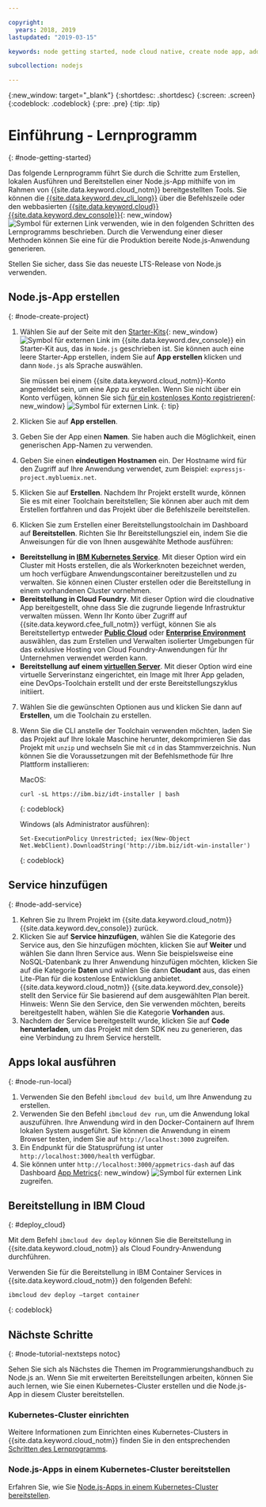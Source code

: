```yaml
---

copyright:
  years: 2018, 2019
lastupdated: "2019-03-15"

keywords: node getting started, node cloud native, create node app, add node service, node programming guide, node guide

subcollection: nodejs

---
```


{:new_window: target="_blank"}
{:shortdesc: .shortdesc}
{:screen: .screen}
{:codeblock: .codeblock}
{:pre: .pre}
{:tip: .tip}

# Einführung - Lernprogramm
{: #node-getting-started}

Das folgende Lernprogramm führt Sie durch die Schritte zum Erstellen, lokalen Ausführen und Bereitstellen einer Node.js-App mithilfe von im Rahmen von {{site.data.keyword.cloud_notm}} bereitgestellten Tools. Sie können die [{{site.data.keyword.dev_cli_long}}](/docs/cli?topic=cloud-cli-ibmcloud-cli#ibmcloud-cli) über die Befehlszeile oder den webbasierten [{{site.data.keyword.cloud}} {{site.data.keyword.dev_console}}](https://cloud.ibm.com/developer/appservice/dashboard){: new_window} ![Symbol für externen Link](../icons/launch-glyph.svg "Symbol für externen Link") verwenden, wie in den folgenden Schritten des Lernprogramms beschrieben. Durch die Verwendung einer dieser Methoden können Sie eine für die Produktion bereite Node.js-Anwendung generieren.

Stellen Sie sicher, dass Sie das neueste LTS-Release von Node.js verwenden.

## Node.js-App erstellen
{: #node-create-project}

1. Wählen Sie auf der Seite mit den [Starter-Kits](https://cloud.ibm.com/developer/appservice/starter-kits){: new_window} ![Symbol für externen Link](../icons/launch-glyph.svg "Symbol für externen Link") im {{site.data.keyword.dev_console}} ein Starter-Kit aus, das in `Node.js` geschrieben ist. Sie können auch eine leere Starter-App erstellen, indem Sie auf **App erstellen** klicken und dann `Node.js` als Sprache auswählen.

    Sie müssen bei einem {{site.data.keyword.cloud_notm}}-Konto angemeldet sein, um eine App zu erstellen. Wenn Sie nicht über ein Konto verfügen, können Sie sich [für ein kostenloses Konto registrieren](https://cloud.ibm.com/registration){: new_window} ![Symbol für externen Link](../icons/launch-glyph.svg "Symbol für externen Link").
    {: tip}

2. Klicken Sie auf **App erstellen**.
3. Geben Sie der App einen **Namen**. Sie haben auch die Möglichkeit, einen generischen App-Namen zu verwenden.
4. Geben Sie einen **eindeutigen Hostnamen** ein. Der Hostname wird für den Zugriff auf Ihre Anwendung verwendet, zum Beispiel: `expressjs-project.mybluemix.net`.
5. Klicken Sie auf **Erstellen**. Nachdem Ihr Projekt erstellt wurde, können Sie es mit einer Toolchain bereitstellen; Sie können aber auch mit dem Erstellen fortfahren und das Projekt über die Befehlszeile bereitstellen.
6. Klicken Sie zum Erstellen einer Bereitstellungstoolchain im Dashboard auf **Bereitstellen**. Richten Sie Ihr Bereitstellungsziel ein, indem Sie die Anweisungen für die von Ihnen ausgewählte Methode ausführen: 
  * **Bereitstellung in [IBM Kubernetes Service](/docs/apps/deploying?topic=creating-apps-containers-kube#containers)**. Mit dieser Option wird ein Cluster mit Hosts erstellen, die als Workerknoten bezeichnet werden, um hoch verfügbare Anwendungscontainer bereitzustellen und zu verwalten. Sie können einen Cluster erstellen oder die Bereitstellung in einem vorhandenen Cluster vornehmen.
  * **Bereitstellung in Cloud Foundry**. Mit dieser Option wird die cloudnative App bereitgestellt, ohne dass Sie die zugrunde liegende Infrastruktur verwalten müssen. Wenn Ihr Konto über Zugriff auf {{site.data.keyword.cfee_full_notm}} verfügt, können Sie als Bereitstellertyp entweder **[Public Cloud](/docs/cloud-foundry-public?topic=cloud-foundry-public-about-cf#about-cf)** oder **[Enterprise Environment](/docs/cloud-foundry-public?topic=cloud-foundry-public-cfee#cfee)** auswählen, das zum Erstellen und Verwalten isolierter Umgebungen für das exklusive Hosting von Cloud Foundry-Anwendungen für Ihr Unternehmen verwendet werden kann.
  * **Bereitstellung auf einem [virtuellen Server](/docs/apps?topic=creating-apps-vsi-deploy#vsi-deploy)**. Mit dieser Option wird eine virtuelle Serverinstanz eingerichtet, ein Image mit Ihrer App geladen, eine DevOps-Toolchain erstellt und der erste Bereitstellungszyklus initiiert.

7. Wählen Sie die gewünschten Optionen aus und klicken Sie dann auf **Erstellen**, um die Toolchain zu erstellen.

8. Wenn Sie die CLI anstelle der Toolchain verwenden möchten, laden Sie das Projekt auf Ihre lokale Maschine herunter, dekomprimieren Sie das Projekt mit `unzip` und wechseln Sie mit `cd` in das Stammverzeichnis. Nun können Sie die Voraussetzungen mit der Befehlsmethode für Ihre Plattform installieren:

    MacOS:
    ```
    curl -sL https://ibm.biz/idt-installer | bash
    ```
    {: codeblock}

    Windows (als Administrator ausführen):
    ```
    Set-ExecutionPolicy Unrestricted; iex(New-Object Net.WebClient).DownloadString('http://ibm.biz/idt-win-installer')
    ```
    {: codeblock}

## Service hinzufügen
{: #node-add-service}

1. Kehren Sie zu Ihrem Projekt im {{site.data.keyword.cloud_notm}} {{site.data.keyword.dev_console}} zurück. 
2. Klicken Sie auf **Service hinzufügen**, wählen Sie die Kategorie des Service aus, den Sie hinzufügen möchten, klicken Sie auf **Weiter** und wählen Sie dann Ihren Service aus. Wenn Sie beispielsweise eine NoSQL-Datenbank zu Ihrer Anwendung hinzufügen möchten, klicken Sie auf die Kategorie **Daten** und wählen Sie dann **Cloudant** aus, das einen Lite-Plan für die kostenlose Entwicklung anbietet. {{site.data.keyword.cloud_notm}} {{site.data.keyword.dev_console}} stellt den Service für Sie basierend auf dem ausgewählten Plan bereit.
Hinweis: Wenn Sie den Service, den Sie verwenden möchten, bereits bereitgestellt haben, wählen Sie die Kategorie **Vorhanden** aus.
3. Nachdem der Service bereitgestellt wurde, klicken Sie auf **Code herunterladen**, um das Projekt mit dem SDK neu zu generieren, das eine Verbindung zu Ihrem Service herstellt. 

<!--
<video of creating a project and adding a service>
-->

## Apps lokal ausführen
{: #node-run-local}

1. Verwenden Sie den Befehl `ibmcloud dev build`, um Ihre Anwendung zu erstellen.
2. Verwenden Sie den Befehl `ibmcloud dev run`, um die Anwendung lokal auszuführen. Ihre Anwendung wird in den Docker-Containern auf Ihrem lokalen System ausgeführt. Sie können die Anwendung in einem Browser testen, indem Sie auf `http://localhost:3000` zugreifen.
3. Ein Endpunkt für die Statusprüfung ist unter `http://localhost:3000/health` verfügbar.
4. Sie können unter `http://localhost:3000/appmetrics-dash` auf das Dashboard [App Metrics](https://developer.ibm.com/node/monitoring-post-mortem/application-metrics-node-js/){: new_window} ![Symbol für externen Link](../icons/launch-glyph.svg "Symbol für externen Link") zugreifen. 

<!--
<video>
-->

## Bereitstellung in IBM Cloud
{: #deploy_cloud}

Mit dem Befehl `ibmcloud dev deploy` können Sie die Bereitstellung in {{site.data.keyword.cloud_notm}} als Cloud Foundry-Anwendung durchführen. 

Verwenden Sie für die Bereitstellung in IBM Container Services in {{site.data.keyword.cloud_notm}} den folgenden Befehl:
```
ibmcloud dev deploy –target container 
```
{: codeblock}

## Nächste Schritte
{: #node-tutorial-nextsteps notoc}

Sehen Sie sich als Nächstes die Themen im Programmierungshandbuch zu Node.js an. Wenn Sie mit erweiterten Bereitstellungen arbeiten, können Sie auch lernen, wie Sie einen Kubernetes-Cluster erstellen und die Node.js-App in diesem Cluster bereitstellen.

### Kubernetes-Cluster einrichten
Weitere Informationen zum Einrichten eines Kubernetes-Clusters in {{site.data.keyword.cloud_notm}} finden Sie in den entsprechenden [Schritten des Lernprogramms](/docs/containers?topic=containers-clusters#clusters).

### Node.js-Apps in einem Kubernetes-Cluster bereitstellen
Erfahren Sie, wie Sie [Node.js-Apps in einem Kubernetes-Cluster bereitstellen](/docs/containers?topic=containers-cs_apps_tutorial#cs_apps_tutorial).
